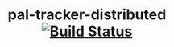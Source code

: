 <h1 align="center">
pal-tracker-distributed
<br>
<a href="https://travis-ci.org/clementkng/pal-tracker-distributed"><img alt="Build Status" src="https://travis-ci.org/clementkng/pal-tracker-distributed.svg"></a>
</h1>
